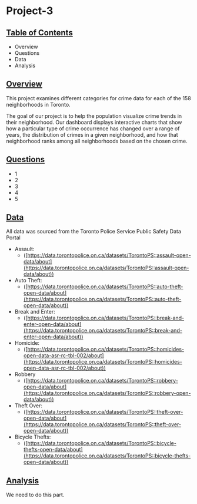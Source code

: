 # Project-3
## **<span style="text-decoration:underline;">Table of Contents</span>**



* Overview
* Questions
* Data
* Analysis

## **<span style="text-decoration:underline;">Overview</span>**

This project examines different categories for crime data for each of the 158 neighborhoods in Toronto.

The goal of our project is to help the population visualize crime trends in their neighborhood.  Our dashboard displays interactive charts that show how a particular type of crime occurrence has changed over a range of years, the distribution of crimes in a given neighborhood, and how that neighborhood ranks among all neighborhoods based on the chosen crime.

## **<span style="text-decoration:underline;">Questions</span>**



* 1
* 2
* 3
* 4
* 5

## **<span style="text-decoration:underline;">Data</span>**

All data was sourced from the Toronto Police Service Public Safety Data Portal



* Assault:
    * ([https://data.torontopolice.on.ca/datasets/TorontoPS::assault-open-data/about](https://data.torontopolice.on.ca/datasets/TorontoPS::assault-open-data/about))
* Auto Theft:
    * ([https://data.torontopolice.on.ca/datasets/TorontoPS::auto-theft-open-data/about](https://data.torontopolice.on.ca/datasets/TorontoPS::auto-theft-open-data/about))
* Break and Enter:
    * ([https://data.torontopolice.on.ca/datasets/TorontoPS::break-and-enter-open-data/about](https://data.torontopolice.on.ca/datasets/TorontoPS::break-and-enter-open-data/about))
* Homicide:
    * ([https://data.torontopolice.on.ca/datasets/TorontoPS::homicides-open-data-asr-rc-tbl-002/about](https://data.torontopolice.on.ca/datasets/TorontoPS::homicides-open-data-asr-rc-tbl-002/about))
* Robbery
    * ([https://data.torontopolice.on.ca/datasets/TorontoPS::robbery-open-data/about](https://data.torontopolice.on.ca/datasets/TorontoPS::robbery-open-data/about))
* Theft Over:
    * ([https://data.torontopolice.on.ca/datasets/TorontoPS::theft-over-open-data/about](https://data.torontopolice.on.ca/datasets/TorontoPS::theft-over-open-data/about))
* Bicycle Thefts:
    * ([https://data.torontopolice.on.ca/datasets/TorontoPS::bicycle-thefts-open-data/about](https://data.torontopolice.on.ca/datasets/TorontoPS::bicycle-thefts-open-data/about))

## **<span style="text-decoration:underline;">Analysis</span>**

We need to do this part.
